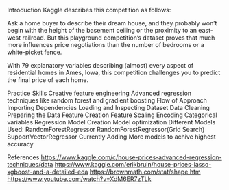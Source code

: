 Introduction
Kaggle describes this competition as follows:

Ask a home buyer to describe their dream house, and they probably won’t begin with the height of the basement ceiling or the proximity to an east-west railroad. But this playground competition’s dataset proves that much more influences price negotiations than the number of bedrooms or a white-picket fence.

With 79 explanatory variables describing (almost) every aspect of residential homes in Ames, Iowa, this competition challenges you to predict the final price of each home.

Practice Skills
Creative feature engineering
Advanced regression techniques like random forest and gradient boosting
Flow of Approach
Importing Dependencies
Loading and Inspecting Dataset
Data Cleaning
Preparing the Data
Feature Creation
Feature Scaling
Encoding Categorical variables
Regression Model Creation
Model optimization
Different Models Used:
RandomForestRegressor
RandomForestRegressor(Grid Search)
SupportVectorRegressor
Currently Adding More models to achive highest accuracy

References
https://www.kaggle.com/c/house-prices-advanced-regression-techniques/data
https://www.kaggle.com/erikbruin/house-prices-lasso-xgboost-and-a-detailed-eda
https://brownmath.com/stat/shape.htm
https://www.youtube.com/watch?v=XdM6ER7zTLk
